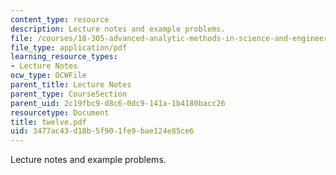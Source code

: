 ```yaml
---
content_type: resource
description: Lecture notes and example problems.
file: /courses/18-305-advanced-analytic-methods-in-science-and-engineering-fall-2004/3477ac43d18b5f901fe9bae124e85ce6_twelve.pdf
file_type: application/pdf
learning_resource_types:
- Lecture Notes
ocw_type: OCWFile
parent_title: Lecture Notes
parent_type: CourseSection
parent_uid: 2c19fbc9-d8c6-0dc9-141a-1b4180bacc26
resourcetype: Document
title: twelve.pdf
uid: 3477ac43-d18b-5f90-1fe9-bae124e85ce6
---
```

Lecture notes and example problems.


